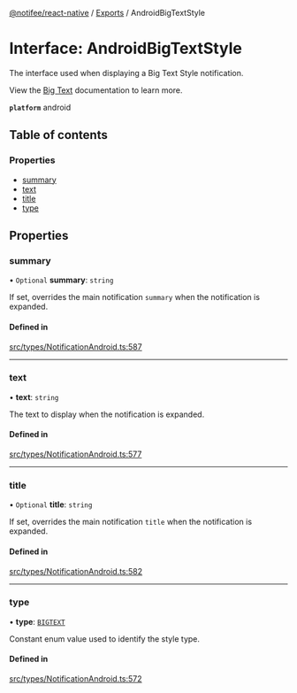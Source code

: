 [@notifee/react-native](../README.md) / [Exports](../modules.md) / AndroidBigTextStyle

# Interface: AndroidBigTextStyle

The interface used when displaying a Big Text Style notification.

<Vimeo id="android-style-bigtext" caption="Android Big Text Style" />

View the [Big Text](/react-native/docs/android/styles#big-text) documentation to learn more.

**`platform`** android

## Table of contents

### Properties

- [summary](AndroidBigTextStyle.md#summary)
- [text](AndroidBigTextStyle.md#text)
- [title](AndroidBigTextStyle.md#title)
- [type](AndroidBigTextStyle.md#type)

## Properties

### summary

• `Optional` **summary**: `string`

If set, overrides the main notification `summary` when the notification is expanded.

#### Defined in

[src/types/NotificationAndroid.ts:587](https://github.com/cabljac/react-native-notifee/blob/4d792c9/src/types/NotificationAndroid.ts#L587)

___

### text

• **text**: `string`

The text to display when the notification is expanded.

#### Defined in

[src/types/NotificationAndroid.ts:577](https://github.com/cabljac/react-native-notifee/blob/4d792c9/src/types/NotificationAndroid.ts#L577)

___

### title

• `Optional` **title**: `string`

If set, overrides the main notification `title` when the notification is expanded.

#### Defined in

[src/types/NotificationAndroid.ts:582](https://github.com/cabljac/react-native-notifee/blob/4d792c9/src/types/NotificationAndroid.ts#L582)

___

### type

• **type**: [`BIGTEXT`](../enums/AndroidStyle.md#bigtext)

Constant enum value used to identify the style type.

#### Defined in

[src/types/NotificationAndroid.ts:572](https://github.com/cabljac/react-native-notifee/blob/4d792c9/src/types/NotificationAndroid.ts#L572)
